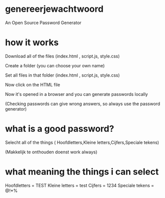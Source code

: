 # genereerjewachtwoord
An Open Source Password Generator

# how it works
Download all of the files (index.html , script.js, style.css)

Create a folder (you can choose your own name)

Set all files in that folder  (index.html , script.js, style.css)

Now click on the HTML file

Now it's opened in a browser and you can generate passwords locally

(Checking passwords can give wrong answers, so always use the password generator)

# what is a good password?
Selecht all of the things ( Hoofdletters,Kleine letters,Cijfers,Speciale tekens)

(Makkelijk te onthouden doenst work always)
# what meaning the things i can select
Hoofdletters = TEST
Kleine letters = test
Cijfers = 1234
Speciale tekens = @!*%



